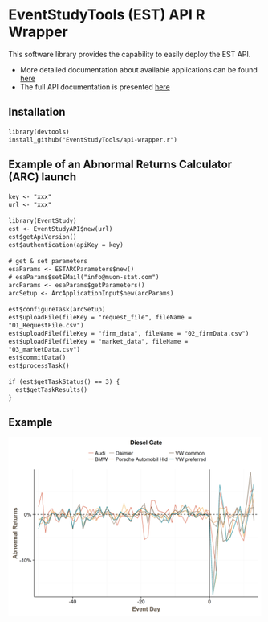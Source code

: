 # EventStudyTools (EST) API R Wrapper

This software library provides the capability to easily deploy the EST API.

* More detailed documentation about available applications can be found [here](http://wwww.eventstudytools.com)
* The full API documentation is presented [here](http://wwww.eventstudytools.com/API-ARC)

## Installation
```
library(devtools)
install_github("EventStudyTools/api-wrapper.r")
```

## Example of an Abnormal Returns Calculator (ARC) launch

```
key <- "xxx"
url <- "xxx"

library(EventStudy)
est <- EventStudyAPI$new(url)
est$getApiVersion()
est$authentication(apiKey = key)

# get & set parameters
esaParams <- ESTARCParameters$new()
# esaParams$setEMail("info@muon-stat.com")
arcParams <- esaParams$getParameters()
arcSetup <- ArcApplicationInput$new(arcParams)

est$configureTask(arcSetup)
est$uploadFile(fileKey = "request_file", fileName = "01_RequestFile.csv")
est$uploadFile(fileKey = "firm_data", fileName = "02_firmData.csv")
est$uploadFile(fileKey = "market_data", fileName = "03_marketData.csv")
est$commitData()
est$processTask()

if (est$getTaskStatus() == 3) {
  est$getTaskResults()
}
```

## Example

![alt text](https://github.com/EventStudyTools/api-wrapper.r/blob/master/vignettes/DieselGate.png "VW Diesel Gate")
